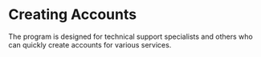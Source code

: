 # Creating Accounts
The program is designed for technical support specialists and others who can quickly create accounts for various services.
